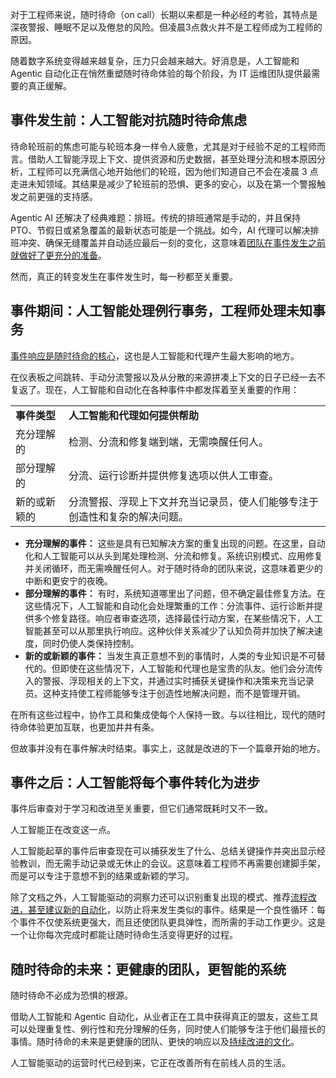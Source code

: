 对于工程师来说，随时待命（on call）长期以来都是一种必经的考验，其特点是深夜警报、睡眠不足以及倦怠的风险。但凌晨3点救火并不是工程师成为工程师的原因。

随着数字系统变得越来越复杂，压力只会越来越大。好消息是，人工智能和 Agentic 自动化正在悄然重塑随时待命体验的每个阶段，为 IT 运维团队提供最需要的真正缓解。

## **事件发生前：人工智能对抗随时待命焦虑**

待命轮班前的焦虑可能与轮班本身一样令人疲惫，尤其是对于经验不足的工程师而言。借助人工智能浮现上下文、提供资源和历史数据，甚至处理分流和根本原因分析，工程师可以充满信心地开始他们的轮班，因为他们知道自己不会在凌晨 3 点走进未知领域。其结果是减少了轮班前的恐惧、更多的安心，以及在第一个警报触发之前更强的支持感。

Agentic AI 还解决了经典难题：排班。传统的排班通常是手动的，并且保持 PTO、节假日或紧急覆盖的最新状态可能是一个挑战。如今，AI 代理可以解决排班冲突、确保无缝覆盖并自动适应最后一刻的变化，这意味着[团队在事件发生之前就做好了更充分的准备](https://thenewstack.io/what-can-incident-teams-learn-from-crisis-management/)。

然而，真正的转变发生在事件发生时，每一秒都至关重要。

## **事件期间：人工智能处理例行事务，工程师处理未知事务**

[事件响应是随时待命的核心](https://thenewstack.io/tech-debt-incidents-and-on-call/)，这也是人工智能和代理产生最大影响的地方。

在仪表板之间跳转、手动分流警报以及从分散的来源拼凑上下文的日子已经一去不复返了。现在，人工智能和自动化在各种事件中都发挥着至关重要的作用：

|  |  |
| --- | --- |
| **事件类型** | **人工智能和代理如何提供帮助** |
| 充分理解的 | 检测、分流和修复端到端，无需唤醒任何人。 |
| 部分理解的 | 分流、运行诊断并提供修复选项以供人工审查。 |
| 新的或新颖的 | 分流警报、浮现上下文并充当记录员，使人们能够专注于创造性和复杂的解决问题。 |

* **充分理解的事件：** 这些是具有已知解决方案的重复出现的问题。在这里，自动化和人工智能可以从头到尾处理检测、分流和修复。系统识别模式、应用修复并关闭循环，而无需唤醒任何人。对于随时待命的团队来说，这意味着更少的中断和更安宁的夜晚。
* **部分理解的事件：** 有时，系统知道哪里出了问题，但不确定最佳修复方法。在这些情况下，人工智能和自动化会处理繁重的工作：分流事件、运行诊断并提供多个修复路径。响应者审查选项，选择最佳行动方案，在某些情况下，人工智能甚至可以从那里执行响应。这种伙伴关系减少了认知负荷并加快了解决速度，同时仍使人类保持控制。
* **新的或新颖的事件：** 当发生真正意想不到的事情时，人类的专业知识是不可替代的。但即使在这些情况下，人工智能和代理也是宝贵的队友。他们会分流传入的警报、浮现相关的上下文，并通过实时捕获关键操作和决策来充当记录员。这种支持使工程师能够专注于创造性地解决问题，而不是管理开销。

在所有这些过程中，协作工具和集成使每个人保持一致。与以往相比，现代的随时待命体验更加互联，也更加井井有条。

但故事并没有在事件解决时结束。事实上，这就是改进的下一个篇章开始的地方。

## **事件之后：人工智能将每个事件转化为进步**

事件后审查对于学习和改进至关重要，但它们通常既耗时又不一致。

人工智能正在改变这一点。

人工智能起草的事件后审查现在可以捕获发生了什么、总结关键操作并突出显示经验教训，而无需手动记录或无休止的会议。这意味着工程师不再需要创建脚手架，而是可以专注于意想不到的结果或新颖的学习。

除了文档之外，人工智能驱动的洞察力还可以识别重复出现的模式、推荐[流程改进，甚至建议新的自动化](https://thenewstack.io/five-ways-process-automation-can-streamline-itops/)，以防止将来发生类似的事件。结果是一个良性循环：每个事件不仅使系统更强大，而且还使团队更具弹性，而所需的手动工作更少。这是一个让你每次完成时都能让随时待命生活变得更好的过程。

## **随时待命的未来：更健康的团队，更智能的系统**

随时待命不必成为恐惧的根源。

借助人工智能和 Agentic 自动化，从业者正在工具中获得真正的盟友，这些工具可以处理重复性、例行性和充分理解的任务，同时使人们能够专注于他们最擅长的事情。随时待命的未来是更健康的团队、更快的响应以及[持续改进的文化](https://thenewstack.io/three-ways-automation-can-improve-workplace-culture/)。

人工智能驱动的运营时代已经到来，它正在改善所有在前线人员的生活。